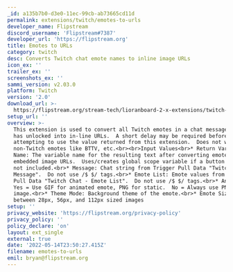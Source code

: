 ```yaml
---
_id: a135b7b0-d3e0-11ec-99cb-ab73665cd11d
permalink: extensions/twitch/emotes-to-urls
developer_name: Flipstream
discord_username: 'Flipstream#7387'
developer_url: 'https://flipstream.org'
title: Emotes to URLs
category: twitch
desc: Converts Twitch chat emote names to inline image URLs
icon_ex: ''
trailer_ex: ''
screenshots_ex: ''
sammi_version: v2.03.0
platform: Twitch
version: '2.0'
download_url: >-
  https://flipstream.org/stream-tech/lioranboard-2-x-extensions/twitch-emotes-to-urls
setup_url: ''
overview: >-
  This extension is used to convert all Twitch emotes in a chat message the user
  has unlocked into in-line URLs.  A short delay may be required before
  attempting to use the value returned from this extension.  Does not work for
  non-Twitch emotes like BTTV, etc.<br><br>Input Values<br>* Return Variable
  Name: The variable name for the resulting text after converting emotes to
  embedded image URLs.  Uses/creates global scope variable if a button scope is
  not included.<br>* Message: Chat string from Trigger Pull Data "Twitch Chat -
  Message".  Do not use /$ $/ tags.<br>* Emote List: Emote values from Trigger
  Pull Data "Twitch Chat - Emote List".  Do not use /$ $/ tags.<br>* Animated:
  Yes = Use GIF for animated emote, PNG for static.  No = Always use PNG
  image.<br>* Theme Mode: Background theme of the emote.<br>* Emote Size: Select
  between 28px, 56px, and 112px sized images
setup: ''
privacy_website: 'https://flipstream.org/privacy-policy'
privacy_policy: ''
policy_declare: 'on'
layout: ext_single
external: true
date: '2022-05-14T23:50:27.415Z'
filename: emotes-to-urls
emil: bryan@flipstream.org
---
```


